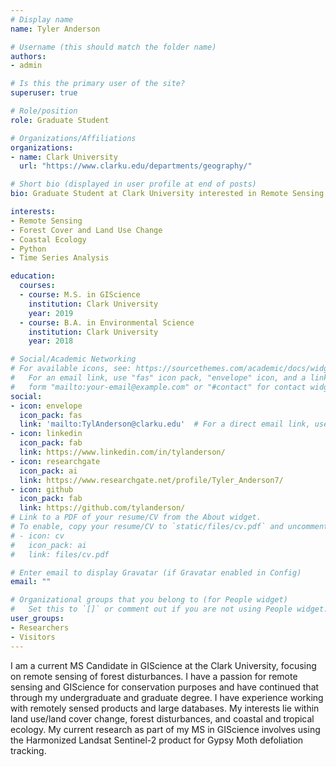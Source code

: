 ```yaml
---
# Display name
name: Tyler Anderson

# Username (this should match the folder name)
authors:
- admin

# Is this the primary user of the site?
superuser: true

# Role/position
role: Graduate Student

# Organizations/Affiliations
organizations:
- name: Clark University
  url: "https://www.clarku.edu/departments/geography/"

# Short bio (displayed in user profile at end of posts)
bio: Graduate Student at Clark University interested in Remote Sensing

interests:
- Remote Sensing
- Forest Cover and Land Use Change
- Coastal Ecology
- Python
- Time Series Analysis

education:
  courses:
  - course: M.S. in GIScience
    institution: Clark University
    year: 2019
  - course: B.A. in Environmental Science
    institution: Clark University
    year: 2018

# Social/Academic Networking
# For available icons, see: https://sourcethemes.com/academic/docs/widgets/#icons
#   For an email link, use "fas" icon pack, "envelope" icon, and a link in the
#   form "mailto:your-email@example.com" or "#contact" for contact widget.
social:
- icon: envelope
  icon_pack: fas
  link: 'mailto:TylAnderson@clarku.edu'  # For a direct email link, use "mailto:test@example.org".
- icon: linkedin
  icon_pack: fab
  link: https://www.linkedin.com/in/tylanderson/
- icon: researchgate
  icon_pack: ai
  link: https://www.researchgate.net/profile/Tyler_Anderson7/
- icon: github
  icon_pack: fab
  link: https://github.com/tylanderson/
# Link to a PDF of your resume/CV from the About widget.
# To enable, copy your resume/CV to `static/files/cv.pdf` and uncomment the lines below.  
# - icon: cv
#   icon_pack: ai
#   link: files/cv.pdf

# Enter email to display Gravatar (if Gravatar enabled in Config)
email: ""

# Organizational groups that you belong to (for People widget)
#   Set this to `[]` or comment out if you are not using People widget.  
user_groups:
- Researchers
- Visitors
---
```


I am a current MS Candidate in GIScience at the Clark University, focusing on remote sensing of forest disturbances. I have a passion for remote sensing and GIScience for conservation purposes and have continued that through my undergraduate and graduate degree. I have experience working with remotely sensed products and large databases. My interests lie within land use/land cover change, forest disturbances, and coastal and tropical ecology. My current research as part of my MS in GIScience involves using the Harmonized Landsat Sentinel-2 product for Gypsy Moth defoliation tracking.
